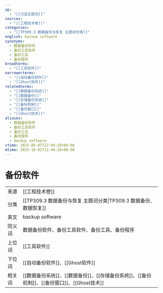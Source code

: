 ```yaml
---
up:
  - "[[汉语主题词]]"
sources:
  - "[[工程技术卷]]"
categories:
  - "[[TP309.3 数据备份与恢复 主题词分类]]"
english: backup software
synonyms:
  - 数据备份软件
  - 备份工具软件
  - 备份工具
  - 备份程序
broadterms:
  - "[[工具软件]]"
narrowerterms:
  - "[[自动备份软件]]"
  - "[[Ghost软件]]"
relatedterms:
  - "[[数据备份系统]]"
  - "[[数据备份]]"
  - "[[存储备份系统]]"
  - "[[备份机制]]"
  - "[[备份窗口]]"
  - "[[Ghost技术]]"
aliases:
  - 数据备份软件
  - 备份工具软件
  - 备份工具
  - 备份程序
  - backup software
ctime: 2025-06-07T22:40:28+08:00
mtime: 2025-10-01T11:40:28+08:00
---
```


# 备份软件

| | |
| --- | --- |
| 来源 | [[工程技术卷]]|
| 分类 | [[TP309.3 数据备份与恢复 主题词分类\|TP309.3 数据备份、数据恢复]]|
| 英文 | backup software |
| 同义词 | 数据备份软件、备份工具软件、备份工具、备份程序|
| 上位词 | [[工具软件]]|
| 下位词 | [[自动备份软件]]、[[Ghost软件]]|
| 相关词 | [[数据备份系统]]、[[数据备份]]、[[存储备份系统]]、[[备份机制]]、[[备份窗口]]、[[Ghost技术]]|
